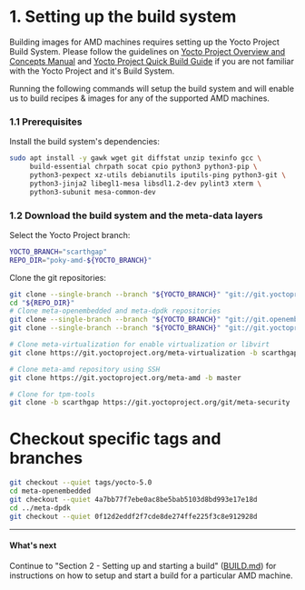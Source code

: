 # 1. Setting up the build system

Building images for AMD machines requires setting up the Yocto Project
Build System. Please follow the guidelines on
[Yocto Project Overview and Concepts Manual](https://docs.yoctoproject.org/4.0.5/overview-manual/index.html)
and [Yocto Project Quick Build Guide](https://docs.yoctoproject.org/4.0.5/brief-yoctoprojectqs/index.html)
if you are not familiar with the Yocto Project and it's Build System.

Running the following commands will setup the build system and will
enable us to build recipes & images for any of the supported AMD machines.

### 1.1 Prerequisites

Install the build system's dependencies:
```sh
sudo apt install -y gawk wget git diffstat unzip texinfo gcc \
     build-essential chrpath socat cpio python3 python3-pip \
     python3-pexpect xz-utils debianutils iputils-ping python3-git \
     python3-jinja2 libegl1-mesa libsdl1.2-dev pylint3 xterm \
     python3-subunit mesa-common-dev
```

### 1.2 Download the build system and the meta-data layers

Select the Yocto Project branch:
```sh
YOCTO_BRANCH="scarthgap"
REPO_DIR="poky-amd-${YOCTO_BRANCH}"
```

Clone the git repositories: 
```sh
git clone --single-branch --branch "${YOCTO_BRANCH}" "git://git.yoctoproject.org/poky" "${REPO_DIR}"
cd "${REPO_DIR}"
# Clone meta-openembedded and meta-dpdk repositories
git clone --single-branch --branch "${YOCTO_BRANCH}" "git://git.openembedded.org/meta-openembedded"
git clone --single-branch --branch "${YOCTO_BRANCH}" "git://git.yoctoproject.org/meta-dpdk"

# Clone meta-virtualization for enable virtualization or libvirt
git clone https://git.yoctoproject.org/meta-virtualization -b scarthgap

# Clone meta-amd repository using SSH
git clone https://git.yoctoproject.org/meta-amd -b master

# Clone for tpm-tools
git clone -b scarthgap https://git.yoctoproject.org/git/meta-security
```

# Checkout specific tags and branches
```sh
git checkout --quiet tags/yocto-5.0
cd meta-openembedded
git checkout --quiet 4a7bb77f7ebe0ac8be5bab5103d8bd993e17e18d
cd ../meta-dpdk
git checkout --quiet 0f12d2eddf2f7cde8de274ffe225f3c8e912928d

```
---
#### What's next

Continue to "Section 2 - Setting up and starting a build"
([BUILD.md](BUILD.md)) for instructions on how to setup and start a
build for a particular AMD machine.
